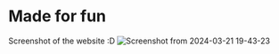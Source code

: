 # Made for fun

Screenshot of the website :D
![Screenshot from 2024-03-21 19-43-23](https://github.com/codingmickey/brawl_stars_starrdrop_counter/assets/42518907/fc6a948b-9756-48a0-b9fb-8edcc605516e)
